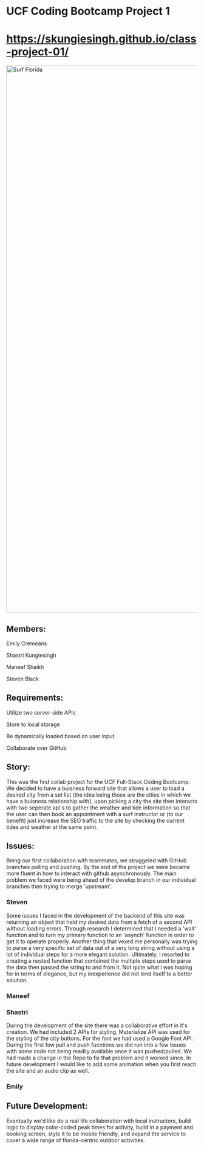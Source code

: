 
# UCF Coding Bootcamp Project 1
# https://skungiesingh.github.io/class-project-01/
<img width="1440" alt="Surf Florida" src="https://user-images.githubusercontent.com/78673754/113986558-0a28fd80-9856-11eb-9a2e-ec2691c41832.png">


## Members:

Emily Cremeans

Shastri Kungiesingh

Maneef Shaikh

Steven Black
 

## Requirements:

Utilize two server-side APIs

Store to local storage

Be dynamically loaded based on user input

Collaborate over GitHub

## Story:

This was the first collab project for the UCF Full-Stack Coding Bootcamp. We decided to have a buisness forward site that allows a user to load a desired city from a set list (the idea being those are the cities in which we have a buisness relationship with), upon picking a city the site then interacts with two seperate api's to gather the weather and tide information so that the user can then book an appointment with a surf instructor or (to our benefit) just increase the SEO traffic to the site by checking the current tides and weather at the same point. 

## Issues:

Being our first collaboration with teammates, we struggeled with GitHub branches pulling and pushing. By the end of the project we were became more fluent in how to interact with github asynchronously. The main problem we faced were being ahead of the develop branch in our individual branches then trying to merge 'upstream'. 

### Steven

Some issues I faced in the development of the backend of this site was returning an object that held my desired data from a fetch of a second API without loading errors. Through research I determined that I needed a 'wait' function and to turn my primary function to an 'asynch' function in order to get it to operate properly. Another thing that vexed me personally was trying to parse a very specific set of data out of a very long string without using a lot of individual steps for a more elegant solution. Ultimately, i resorted to creating a nested function that contained the multiple steps used to parse the data then passed the string to and from it. Not quite what i was hoping for in terms of elegance, but my inexperience did not lend itself to a better solution.

### Maneef

### Shastri
During the development of the site there was a collaborative effort in it's creation. We had included 2 APIs for styling. Materialize API was used for the styling of the city buttons. For the font we had used a Google Font API. During the first few pull and push fucntions we did run into a few issues with some code not being readily available once it was pushed/pulled. We had made a change in the Repo to fix that problem and it worked since. In future development I would like to add some animation when you first reach the site and an audio clip as well.

### Emily

## Future Development:
Eventually we'd like do a real life collaboration with local instructors, build logic to display color-coded peak times for activity, build in a payment and booking screen, style it to be mobile friendly, and expand the service to cover a wide range of florida-centric outdoor activities. 



